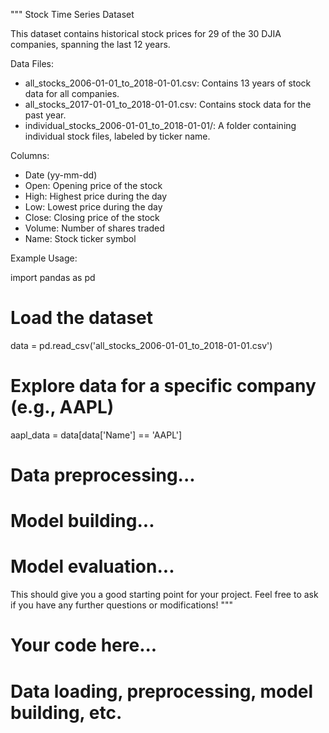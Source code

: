 \"\"\"
Stock Time Series Dataset

This dataset contains historical stock prices for 29 of the 30 DJIA companies, spanning the last 12 years.

Data Files:
  - all_stocks_2006-01-01_to_2018-01-01.csv: Contains 13 years of stock data for all companies.
  - all_stocks_2017-01-01_to_2018-01-01.csv: Contains stock data for the past year.
  - individual_stocks_2006-01-01_to_2018-01-01/: A folder containing individual stock files, labeled by ticker name.

Columns:
  - Date (yy-mm-dd)
  - Open: Opening price of the stock
  - High: Highest price during the day
  - Low: Lowest price during the day
  - Close: Closing price of the stock
  - Volume: Number of shares traded
  - Name: Stock ticker symbol

Example Usage:

import pandas as pd

# Load the dataset
data = pd.read_csv('all_stocks_2006-01-01_to_2018-01-01.csv')

# Explore data for a specific company (e.g., AAPL)
aapl_data = data[data['Name'] == 'AAPL']

# Data preprocessing...
# Model building...
# Model evaluation...

This should give you a good starting point for your project. Feel free to ask if you have any further questions or modifications!
\"\"\"

# Your code here...
# Data loading, preprocessing, model building, etc.
